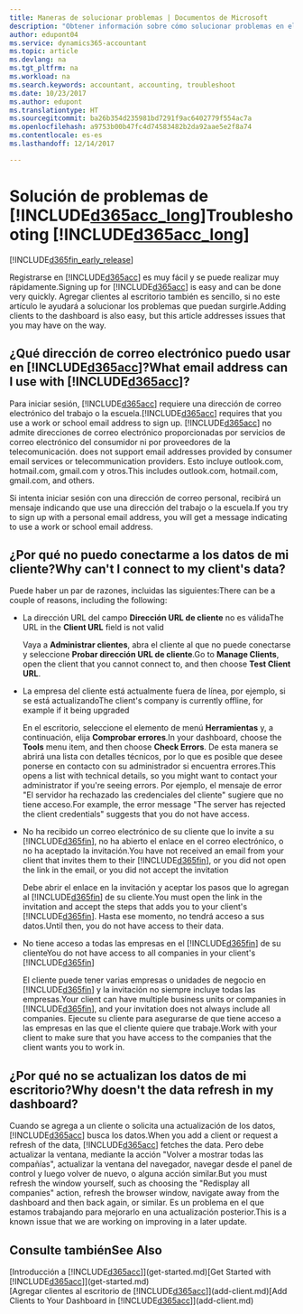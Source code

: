 ```yaml
---
title: Maneras de solucionar problemas | Documentos de Microsoft
description: "Obtener información sobre cómo solucionar problemas en el Accountant Hub de Dynamics 365."
author: edupont04
ms.service: dynamics365-accountant
ms.topic: article
ms.devlang: na
ms.tgt_pltfrm: na
ms.workload: na
ms.search.keywords: accountant, accounting, troubleshoot
ms.date: 10/23/2017
ms.author: edupont
ms.translationtype: HT
ms.sourcegitcommit: ba26b354d235981bd7291f9ac6402779f554ac7a
ms.openlocfilehash: a9753b00b47fc4d74583482b2da92aae5e2f8a74
ms.contentlocale: es-es
ms.lasthandoff: 12/14/2017

---
```

# <a name="troubleshooting-included365acclongincludesd365acclongmdmd"></a><span data-ttu-id="43383-103">Solución de problemas de [!INCLUDE[d365acc_long](includes/d365acc_long_md.md)]</span><span class="sxs-lookup"><span data-stu-id="43383-103">Troubleshooting [!INCLUDE[d365acc_long](includes/d365acc_long_md.md)]</span></span>
[!INCLUDE[d365fin_early_release](includes/d365fin_early_release.md.md)]

<span data-ttu-id="43383-104">Registrarse en [!INCLUDE[d365acc](includes/d365acc_md.md)] es muy fácil y se puede realizar muy rápidamente.</span><span class="sxs-lookup"><span data-stu-id="43383-104">Signing up for [!INCLUDE[d365acc](includes/d365acc_md.md)] is easy and can be done very quickly.</span></span> <span data-ttu-id="43383-105">Agregar clientes al escritorio también es sencillo, si no este artículo le ayudará a solucionar los problemas que puedan surgirle.</span><span class="sxs-lookup"><span data-stu-id="43383-105">Adding clients to the dashboard is also easy, but this article addresses issues that you may have on the way.</span></span>

## <a name="what-email-address-can-i-use-with-included365accincludesd365accmdmd"></a><span data-ttu-id="43383-106">¿Qué dirección de correo electrónico puedo usar en [!INCLUDE[d365acc](includes/d365acc_md.md)]?</span><span class="sxs-lookup"><span data-stu-id="43383-106">What email address can I use with [!INCLUDE[d365acc](includes/d365acc_md.md)]?</span></span>
<span data-ttu-id="43383-107">Para iniciar sesión, [!INCLUDE[d365acc](includes/d365acc_md.md)] requiere una dirección de correo electrónico del trabajo o la escuela.</span><span class="sxs-lookup"><span data-stu-id="43383-107">[!INCLUDE[d365acc](includes/d365acc_md.md)] requires that you use a work or school email address to sign up.</span></span> [!INCLUDE[d365acc](includes/d365acc_md.md)]<span data-ttu-id="43383-108"> no admite direcciones de correo electrónico proporcionadas por servicios de correo electrónico del consumidor ni por proveedores de la telecomunicación.</span><span class="sxs-lookup"><span data-stu-id="43383-108"> does not support email addresses provided by consumer email services or telecommunication providers.</span></span> <span data-ttu-id="43383-109">Esto incluye outlook.com, hotmail.com, gmail.com y otros.</span><span class="sxs-lookup"><span data-stu-id="43383-109">This includes outlook.com, hotmail.com, gmail.com, and others.</span></span>  

<span data-ttu-id="43383-110">Si intenta iniciar sesión con una dirección de correo personal, recibirá un mensaje indicando que use una dirección del trabajo o la escuela.</span><span class="sxs-lookup"><span data-stu-id="43383-110">If you try to sign up with a personal email address, you will get a message indicating to use a work or school email address.</span></span>  

## <a name="why-cant-i-connect-to-my-clients-data"></a><span data-ttu-id="43383-111">¿Por qué no puedo conectarme a los datos de mi cliente?</span><span class="sxs-lookup"><span data-stu-id="43383-111">Why can't I connect to my client's data?</span></span>
<span data-ttu-id="43383-112">Puede haber un par de razones, incluidas las siguientes:</span><span class="sxs-lookup"><span data-stu-id="43383-112">There can be a couple of reasons, including the following:</span></span>

- <span data-ttu-id="43383-113">La dirección URL del campo **Dirección URL de cliente** no es válida</span><span class="sxs-lookup"><span data-stu-id="43383-113">The URL in the **Client URL** field is not valid</span></span>  

  <span data-ttu-id="43383-114">Vaya a **Administrar clientes**, abra el cliente al que no puede conectarse y seleccione **Probar dirección URL de cliente**.</span><span class="sxs-lookup"><span data-stu-id="43383-114">Go to **Manage Clients**, open the client that you cannot connect to, and then choose **Test Client URL**.</span></span>  
- <span data-ttu-id="43383-115">La empresa del cliente está actualmente fuera de línea, por ejemplo, si se está actualizando</span><span class="sxs-lookup"><span data-stu-id="43383-115">The client's company is currently offline, for example if it being upgraded</span></span>

  <span data-ttu-id="43383-116">En el escritorio, seleccione el elemento de menú **Herramientas** y, a continuación, elija **Comprobar errores**.</span><span class="sxs-lookup"><span data-stu-id="43383-116">In your dashboard, choose the **Tools** menu item, and then choose **Check Errors**.</span></span> <span data-ttu-id="43383-117">De esta manera se abrirá una lista con detalles técnicos, por lo que es posible que desee ponerse en contacto con su administrador si encuentra errores.</span><span class="sxs-lookup"><span data-stu-id="43383-117">This opens a list with technical details, so you might want to contact your administrator if you're seeing errors.</span></span> <span data-ttu-id="43383-118">Por ejemplo, el mensaje de error "El servidor ha rechazado las credenciales del cliente" sugiere que no tiene acceso.</span><span class="sxs-lookup"><span data-stu-id="43383-118">For example, the error message "The server has rejected the client credentials" suggests that you do not have access.</span></span>  
- <span data-ttu-id="43383-119">No ha recibido un correo electrónico de su cliente que lo invite a su [!INCLUDE[d365fin](includes/d365fin_md.md)], no ha abierto el enlace en el correo electrónico, o no ha aceptado la invitación.</span><span class="sxs-lookup"><span data-stu-id="43383-119">You have not received an email from your client that invites them to their [!INCLUDE[d365fin](includes/d365fin_md.md)], or you did not open the link in the email, or you did not accept the invitation</span></span>

  <span data-ttu-id="43383-120">Debe abrir el enlace en la invitación y aceptar los pasos que lo agregan al [!INCLUDE[d365fin](includes/d365fin_md.md)] de su cliente.</span><span class="sxs-lookup"><span data-stu-id="43383-120">You must open the link in the invitation and accept the steps that adds you to your client's [!INCLUDE[d365fin](includes/d365fin_md.md)].</span></span> <span data-ttu-id="43383-121">Hasta ese momento, no tendrá acceso a sus datos.</span><span class="sxs-lookup"><span data-stu-id="43383-121">Until then, you do not have access to their data.</span></span>  
- <span data-ttu-id="43383-122">No tiene acceso a todas las empresas en el [!INCLUDE[d365fin](includes/d365fin_md.md)] de su cliente</span><span class="sxs-lookup"><span data-stu-id="43383-122">You do not have access to all companies in your client's [!INCLUDE[d365fin](includes/d365fin_md.md)]</span></span>

  <span data-ttu-id="43383-123">El cliente puede tener varias empresas o unidades de negocio en [!INCLUDE[d365fin](includes/d365fin_md.md)] y la invitación no siempre incluye todas las empresas.</span><span class="sxs-lookup"><span data-stu-id="43383-123">Your client can have multiple business units or companies in [!INCLUDE[d365fin](includes/d365fin_md.md)], and your invitation does not always include all companies.</span></span> <span data-ttu-id="43383-124">Ejecute su cliente para asegurarse de que tiene acceso a las empresas en las que el cliente quiere que trabaje.</span><span class="sxs-lookup"><span data-stu-id="43383-124">Work with your client to make sure that you have access to the companies that the client wants you to work in.</span></span>  

## <a name="why-doesnt-the-data-refresh-in-my-dashboard"></a><span data-ttu-id="43383-125">¿Por qué no se actualizan los datos de mi escritorio?</span><span class="sxs-lookup"><span data-stu-id="43383-125">Why doesn't the data refresh in my dashboard?</span></span>
<span data-ttu-id="43383-126">Cuando se agrega a un cliente o solicita una actualización de los datos, [!INCLUDE[d365acc](includes/d365acc_md.md)] busca los datos.</span><span class="sxs-lookup"><span data-stu-id="43383-126">When you add a client or request a refresh of the data, [!INCLUDE[d365acc](includes/d365acc_md.md)] fetches the data.</span></span> <span data-ttu-id="43383-127">Pero debe actualizar la ventana, mediante la acción "Volver a mostrar todas las compañías", actualizar la ventana del navegador, navegar desde el panel de control y luego volver de nuevo, o alguna acción similar.</span><span class="sxs-lookup"><span data-stu-id="43383-127">But you must refresh the window yourself, such as choosing the "Redisplay all companies" action, refresh the browser window, navigate away from the dashboard and then back again, or similar.</span></span> <span data-ttu-id="43383-128">Es un problema en el que estamos trabajando para mejorarlo en una actualización posterior.</span><span class="sxs-lookup"><span data-stu-id="43383-128">This is a known issue that we are working on improving in a later update.</span></span>  

## <a name="see-also"></a><span data-ttu-id="43383-129">Consulte también</span><span class="sxs-lookup"><span data-stu-id="43383-129">See Also</span></span>
<span data-ttu-id="43383-130">[Introducción a [!INCLUDE[d365acc](includes/d365acc_md.md)]](get-started.md)</span><span class="sxs-lookup"><span data-stu-id="43383-130">[Get Started with [!INCLUDE[d365acc](includes/d365acc_md.md)]](get-started.md)</span></span>  
<span data-ttu-id="43383-131">[Agregar clientes al escritorio de [!INCLUDE[d365acc](includes/d365acc_md.md)]](add-client.md)</span><span class="sxs-lookup"><span data-stu-id="43383-131">[Add Clients to Your Dashboard in [!INCLUDE[d365acc](includes/d365acc_md.md)]](add-client.md)</span></span>  

